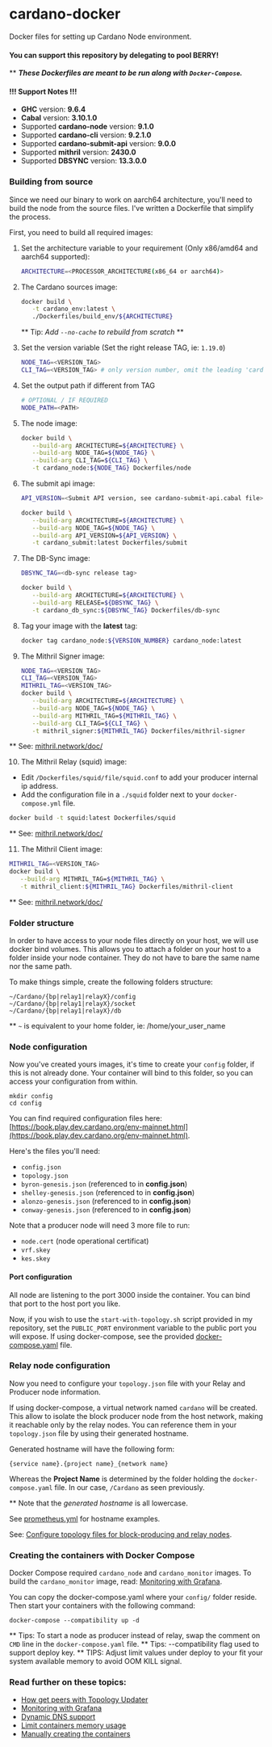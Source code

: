 # cardano-docker
Docker files for setting up Cardano Node environment.

#### You can support this repository by delegating to pool BERRY!

** **_These Dockerfiles are meant to be run along with `Docker-Compose`._**

#### !!! Support Notes !!!

* **GHC** version: **9.6.4**
* **Cabal** version: **3.10.1.0**
* Supported **cardano-node** version: **9.1.0**
* Supported **cardano-cli** version: **9.2.1.0**
* Supported **cardano-submit-api** version: **9.0.0**
* Supported **mithril** version: **2430.0**
* Supported **DBSYNC** version: **13.3.0.0**

### Building from source 

Since we need our binary to work on aarch64 architecture, you'll need to build the node from the source files.
I've written a Dockerfile that simplify the process.

First, you need to build all required images:
  
1. Set the architecture variable to your requirement (Only x86/amd64 and aarch64 supported):

    ```bash 
    ARCHITECTURE=<PROCESSOR_ARCHITECTURE(x86_64 or aarch64)>
    ```    
        
2. The Cardano sources image:

   ```bash
   docker build \
      -t cardano_env:latest \
      ./Dockerfiles/build_env/${ARCHITECTURE}

   ``` 
    ** Tip: _Add `--no-cache` to rebuild from scratch_ **


3. Set the version variable (Set the right release TAG, ie: `1.19.0`)

   ```bash
   NODE_TAG=<VERSION_TAG>
   CLI_TAG=<VERSION_TAG> # only version number, omit the leading 'cardano-cli'
   ```

4. Set the output path if different from TAG

   ```bash
   # OPTIONAL / IF REQUIRED
   NODE_PATH=<PATH>
   ```      

5. The node image:

   ```bash
   docker build \
      --build-arg ARCHITECTURE=${ARCHITECTURE} \
      --build-arg NODE_TAG=${NODE_TAG} \
      --build-arg CLI_TAG=${CLI_TAG} \
      -t cardano_node:${NODE_TAG} Dockerfiles/node
   ```

6. The submit api image:

   ```bash
   API_VERSION=<Submit API version, see cardano-submit-api.cabal file>
   
   docker build \
      --build-arg ARCHITECTURE=${ARCHITECTURE} \
      --build-arg NODE_TAG=${NODE_TAG} \
      --build-arg API_VERSION=${API_VERSION} \
      -t cardano_submit:latest Dockerfiles/submit
   ```

7. The DB-Sync image:

   ```bash
   DBSYNC_TAG=<db-sync release tag>
   
   docker build \
      --build-arg ARCHITECTURE=${ARCHITECTURE} \
      --build-arg RELEASE=${DBSYNC_TAG} \
      -t cardano_db_sync:${DBSYNC_TAG} Dockerfiles/db-sync
   ```

8. Tag your image with the **latest** tag:

   ```bash
   docker tag cardano_node:${VERSION_NUMBER} cardano_node:latest
   ```

9. The Mithril Signer image:

   ```bash
   NODE_TAG=<VERSION_TAG>
   CLI_TAG=<VERSION_TAG>
   MITHRIL_TAG=<VERSION_TAG>
   docker build \
      --build-arg ARCHITECTURE=${ARCHITECTURE} \
      --build-arg NODE_TAG=${NODE_TAG} \
      --build-arg MITHRIL_TAG=${MITHRIL_TAG} \
      --build-arg CLI_TAG=${CLI_TAG} \
      -t mithril_signer:${MITHRIL_TAG} Dockerfiles/mithril-signer
   ```

  ** See:  [mithril.network/doc/](https://mithril.network/doc/)

10. The Mithril Relay (squid) image:

   - Edit `/Dockerfiles/squid/file/squid.conf` to add your producer internal ip address.
   - Add the configuration file in a `./squid` folder next to your `docker-compose.yml` file.

   ```bash
   docker build -t squid:latest Dockerfiles/squid
   ```

** See:  [mithril.network/doc/](https://mithril.network/doc/)

11. The Mithril Client image:

   ```bash
   MITHRIL_TAG=<VERSION_TAG>
   docker build \
      --build-arg MITHRIL_TAG=${MITHRIL_TAG} \
      -t mithril_client:${MITHRIL_TAG} Dockerfiles/mithril-client
   ```

** See:  [mithril.network/doc/](https://mithril.network/doc/)

### Folder structure

In order to have access to your node files directly on your host, we will use docker bind volumes.
This allows you to attach a folder on your host to a folder inside your node container.
They do not have to bare the same name nor the same path.

To make things simple, create the following folders structure:

    ~/Cardano/{bp|relay1|relayX}/config
    ~/Cardano/{bp|relay1|relayX}/socket
    ~/Cardano/{bp|relay1|relayX}/db
                         
** `~` is equivalent to your home folder, ie: /home/your_user_name                         
                                  
### Node configuration

Now you've created yours images, it's time to create your `config` folder, if this is not already done.
Your container will bind to this folder, so you can access your configuration from within.

    mkdir config
    cd config
        
You can find required configuration files here: 
[https://book.play.dev.cardano.org/env-mainnet.html](https://book.play.dev.cardano.org/env-mainnet.html).

Here's the files you'll need:

- `config.json`
- `topology.json`
- `byron-genesis.json` (referenced to in **config.json**)
- `shelley-genesis.json` (referenced to in **config.json**)
- `alonzo-genesis.json` (referenced to in **config.json**)
- `conway-genesis.json` (referenced to in **config.json**)

Note that a producer node will need 3 more file to run:

- `node.cert` (node operational certificat)
- `vrf.skey`
- `kes.skey`

#### Port configuration
        
All node are listening to the port 3000 inside the container. You can bind that port to the host port you like.

Now, if you wish to use the `start-with-topology.sh` script provided in my repository, set the `PUBLIC_PORT` environment
variable to the public port you will expose. If using docker-compose, see the provided [docker-compose.yaml](docker-compose.yaml) file.
    
### Relay node configuration

Now you need to configure your `topology.json` file with your Relay and Producer node information.

If using docker-compose, a virtual network named `cardano` will be created. This allow to isolate the block producer node
from the host network, making it reachable only by the relay nodes. You can reference them in your `topology.json` file by using
their generated hostname.

Generated hostname will have the following form:

    {service name}.{project name}_{network name}

Whereas the **Project Name** is determined by the folder holding the `docker-compose.yaml` file. In our case, `/Cardano` as seen previously.

** Note that the *generated hostname* is all lowercase.

See [prometheus.yml](./Dockerfiles/monitor/files/prometheus.yml) for hostname examples.

See: [Configure topology files for block-producing and relay nodes](https://docs.cardano.org/projects/cardano-node/en/latest/stake-pool-operations/core_relay.html).

### Creating the containers with Docker Compose

Docker Compose required `cardano_node` and `cardano_monitor` images.
To build the `cardano_monitor` image, read: [Monitoring with Grafana](Docs/monitoring.md).

You can copy the docker-compose.yaml where your `config/` folder reside. Then start your containers with the 
following command:

    docker-compose --compatibility up -d

** Tips: To start a node as producer instead of relay, swap the comment on `CMD` line in the `docker-compose.yaml` file.
** Tips: --compatibility flag used to support deploy key.
** TIPS: Adjust limit values under deploy to your fit your system available memory to avoid OOM KILL signal.

### Read further on these topics:

- [How get peers with Topology Updater](Docs/topology.md)
- [Monitoring with Grafana](Docs/monitoring.md)
- [Dynamic DNS support](Docs/dynamic_dns.md)
- [Limit containers memory usage](Docs/memory_limit.md)
- [Manually creating the containers](Docs/standalone-containers.md)
